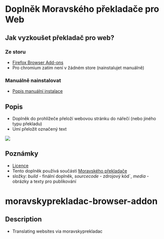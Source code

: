 # Doplněk Moravského překladače pro Web
## Jak vyzkoušet překladač pro web?
### Ze storu
- [Firefox Browser Add-ons](https://addons.mozilla.org/en-US/firefox/addon/moravsk%C3%BD-p%C5%99eklada%C4%8D-pro-web/)
- Pro chromium zatím není v žádném store (nainstalujet manuálně)
  
### Manuálně nainstalovat
- [Popis manuální instalace](https://github.com/GeftGames/moravskyprekladac.web/wiki/Instalace)

## Popis
- Doplněk do prohlížeče přeloží webovou stránku do nářečí (nebo jiného typu překladu)
- Umí přeložit označený text

<img src="https://raw.githubusercontent.com/GeftGames/moravskyprekladac.web/main/media/firefox.png">

## Poznámky
- [Licence](https://github.com/GeftGames/moravskyprekladac.web/blob/main/LICENSE)
- Tento doplněk používá součásti [Moravského překladače](https://github.com/GeftGames/moravskyprekladac)
- složky: *build* - finální doplněk, *sourcecode* - zdrojový kód´, *media* - obrázky a texty pro publikování

# moravskyprekladac-browser-addon
## Description
- Translating websites via moravskyprekladac
